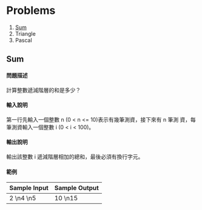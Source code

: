 # Problems

1. [Sum](#sum)
2. Triangle
3. Pascal

## Sum

#### 問題描述

計算整數遞減階層的和是多少？

#### 輸入說明

第一行先輸入一個整數 n (0 < n <= 10)表示有幾筆測資，接下來有 n 筆測
資，每筆測資輸入一個整數 i (0 < i < 100)。

#### 輸出說明

輸出該整數 i 遞減階層相加的總和，最後必須有換行字元。

#### 範例
|Sample Input|Sample Output|
|:----|:----|
|2 \n4 \n5|10 \n15|
